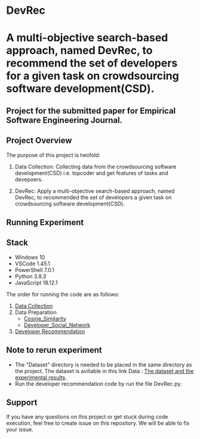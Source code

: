 # DevRec
# A multi-objective search-based approach, named DevRec, to recommend the set of developers for a given task on crowdsourcing software development(CSD). 
## Project for the submitted paper for Empirical Software Engineering Journal.

## Project Overview
The purpose of this project is twofold:

1. Data Collection: Collecting data from the crowdsourcing software development(CSD) i.e. topcoder and get features of tasks and devepoers.

2. DevRec: Apply a multi-objective search-based approach, named DevRec, to recommended the set of developers a given task on crowdsourcing software development(CSD).

## Running Experiment

## Stack
- Windows 10
- VSCode 1.45.1
- PowerShell 7.0.1
- Python 3.8.3
- JavaScript 18.12.1


The order for running the code are as follows:
1. [Data Collection](DataCollection/)
2. Data Preparation
   - [Cosine_Similarity](Cosine_Similarity/)
   - [Developer_Social_Network](Developer_Social_Network/)
3. [Developer Recommendation](DevRec/)

## Note to rerun experiment
- The "Dataset" directory is needed to be placed in the same directory as the project. The dataset is aviliable in this link Data : [The dataset and the experimental results](https://etsmtl365-my.sharepoint.com/:f:/g/personal/nuri_almarimi_1_ens_etsmtl_ca/EsKNnqfI4B5NhsmsFqyig5wBuNvOlpBicQaugDCT6f6A5w?e=0kA2dl).
- Run the developer recommendation code by run the file DevRec.py.


## Support
If you have any questions on this project or get stuck during code execution, feel free to create issue on this repository. We will be able to fix your issue.

